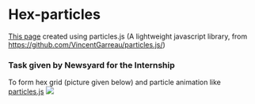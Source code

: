 # Hex-particles
 [This page](https://vel-jack.github.io/hex-particles/) created using particles.js (A lightweight javascript library, from https://github.com/VincentGarreau/particles.js/)
 
### Task given by Newsyard for the Internship 
To form hex grid (picture given below) and particle animation like [particles.js](https://github.com/VincentGarreau/particles.js/)
![](https://lh5.googleusercontent.com/GKTLMeeKXW-vCObhjeHOPduKxywmvmECr94htiSKNh1o8K-gFFV8OFsLBc7TKrmOTXc3rdEXA6hVBOKUUq83QwhUd4e-8w=w1920-h969)
